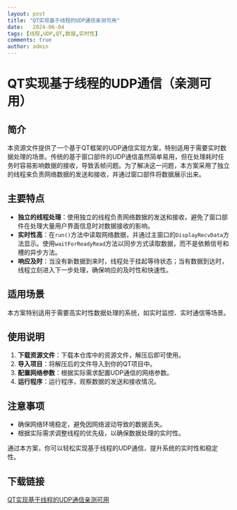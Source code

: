 ```yaml
---
layout: post
title: "QT实现基于线程的UDP通信亲测可用"
date:   2024-06-04
tags: [线程,UDP,QT,数据,实时性]
comments: true
author: admin
---
```

# QT实现基于线程的UDP通信（亲测可用）

## 简介

本资源文件提供了一个基于QT框架的UDP通信实现方案，特别适用于需要实时数据处理的场景。传统的基于窗口部件的UDP通信虽然简单易用，但在处理耗时任务时容易影响数据的接收，导致丢帧问题。为了解决这一问题，本方案采用了独立的线程来负责网络数据的发送和接收，并通过窗口部件将数据展示出来。

## 主要特点

- **独立的线程处理**：使用独立的线程负责网络数据的发送和接收，避免了窗口部件在处理大量用户界面信息时对数据接收的影响。
- **实时性高**：在`run()`方法中读取网络数据，并通过主窗口的`DisplayRecvData`方法显示。使用`waitForReadyRead`方法以同步方式读取数据，而不是依赖信号和槽的异步方法。
- **响应及时**：当没有新数据到来时，线程处于挂起等待状态；当有数据到达时，线程立刻进入下一步处理，确保响应的及时性和快速性。

## 适用场景

本方案特别适用于需要高实时性数据处理的系统，如实时监控、实时通信等场景。

## 使用说明

1. **下载资源文件**：下载本仓库中的资源文件，解压后即可使用。
2. **导入项目**：将解压后的文件导入到你的QT项目中。
3. **配置网络参数**：根据实际需求配置UDP通信的网络参数。
4. **运行程序**：运行程序，观察数据的发送和接收情况。

## 注意事项

- 确保网络环境稳定，避免因网络波动导致的数据丢失。
- 根据实际需求调整线程的优先级，以确保数据处理的实时性。

通过本方案，你可以轻松实现基于线程的UDP通信，提升系统的实时性和稳定性。

## 下载链接

[QT实现基于线程的UDP通信亲测可用](https://pan.quark.cn/s/f2dd63ae7c9b)
